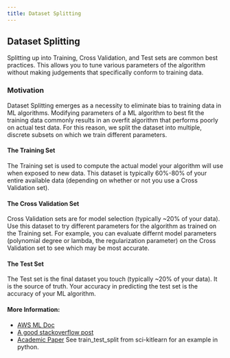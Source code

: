 ```yaml
---
title: Dataset Splitting
---
```

## Dataset Splitting

Splitting up into Training, Cross Validation, and Test sets are common best practices.
This allows you to tune various parameters of the algorithm without making judgements that specifically conform to training data.

### Motivation

Dataset Splitting emerges as a necessity to eliminate bias to training data in ML algorithms.
Modifying parameters of a ML algorithm to best fit the training data commonly results in an overfit algorithm that performs poorly on actual test data.
For this reason, we split the dataset into multiple, discrete subsets on which we train different parameters.

#### The Training Set

The Training set is used to compute the actual model your algorithm will use when exposed to new data.
This dataset is typically 60%-80% of your entire available data (depending on whether or not you use a Cross Validation set).

#### The Cross Validation Set

Cross Validation sets are for model selection (typically ~20% of your data).
Use this dataset to try different parameters for the algorithm as trained on the Training set.
For example, you can evaluate differnt model parameters (polynomial degree or lambda, the regularization parameter) on the Cross Validation set to see which may be most accurate.

#### The Test Set

The Test set is the final dataset you touch (typically ~20% of your data).
It is the source of truth.
Your accuracy in predicting the test set is the accuracy of your ML algorithm.

#### More Information:
 - [AWS ML Doc](http://docs.aws.amazon.com/machine-learning/latest/dg/splitting-the-data-into-training-and-evaluation-data.html)
 - [A good stackoverflow post](https://stackoverflow.com/questions/13610074/is-there-a-rule-of-thumb-for-how-to-divide-a-dataset-into-training-and-validatio)
 - [Academic Paper](https://www.mff.cuni.cz/veda/konference/wds/proc/pdf10/WDS10_105_i1_Reitermanova.pdf)
 See train_test_split from sci-kitlearn for an example in python.


